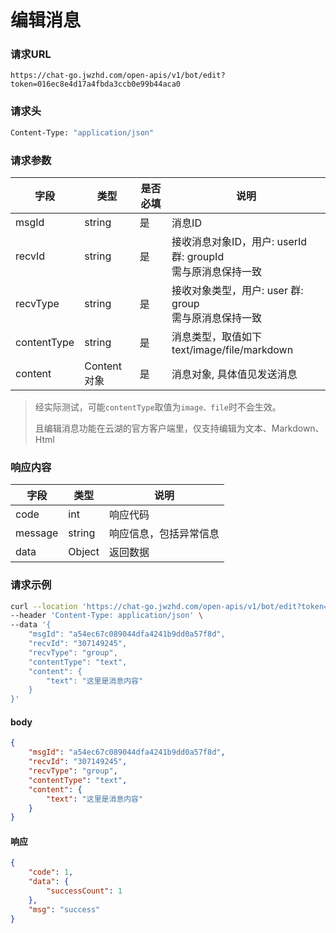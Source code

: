 # 编辑消息

### 请求URL

`https://chat-go.jwzhd.com/open-apis/v1/bot/edit?token=016ec8e4d17a4fbda3ccb0e99b44aca0`

### 请求头

```bash
Content-Type: "application/json"
```

### 请求参数

| 字段        | 类型        | 是否必填 | 说明                                                            |
| ----------- | ----------- | -------- | --------------------------------------------------------------- |
| msgId       | string      | 是       | 消息ID                                                          |
| recvId      | string      | 是       | 接收消息对象ID，用户: userId 群: groupId<br/>需与原消息保持一致 |
| recvType    | string      | 是       | 接收对象类型，用户: user 群: group<br/>需与原消息保持一致       |
| contentType | string      | 是       | 消息类型，取值如下<br/>text/image/file/markdown                 |
| content     | Content对象 | 是       | 消息对象, 具体值见发送消息                                      |

> 经实际测试，可能`contentType`取值为`image、file`时不会生效。
> 
> 且编辑消息功能在云湖的官方客户端里，仅支持编辑为文本、Markdown、Html

### 响应内容

| 字段    | 类型   | 说明                   |
| ------- | ------ | ---------------------- |
| code    | int    | 响应代码               |
| message | string | 响应信息，包括异常信息 |
| data    | Object | 返回数据               |


### 请求示例

```bash
curl --location 'https://chat-go.jwzhd.com/open-apis/v1/bot/edit?token=016ec8e4d17a4fbda3ccb0e99b44aca0' \
--header 'Content-Type: application/json' \
--data '{
    "msgId": "a54ec67c089044dfa4241b9dd0a57f8d",
    "recvId": "307149245",
    "recvType": "group",
    "contentType": "text",
    "content": {
        "text": "这里是消息内容"
    }
}'
```

#### body
```json
{
    "msgId": "a54ec67c089044dfa4241b9dd0a57f8d",
    "recvId": "307149245",
    "recvType": "group",
    "contentType": "text",
    "content": {
        "text": "这里是消息内容"
    }
}
```

#### 响应
```json
{
    "code": 1,
    "data": {
        "successCount": 1
    },
    "msg": "success"
}
```